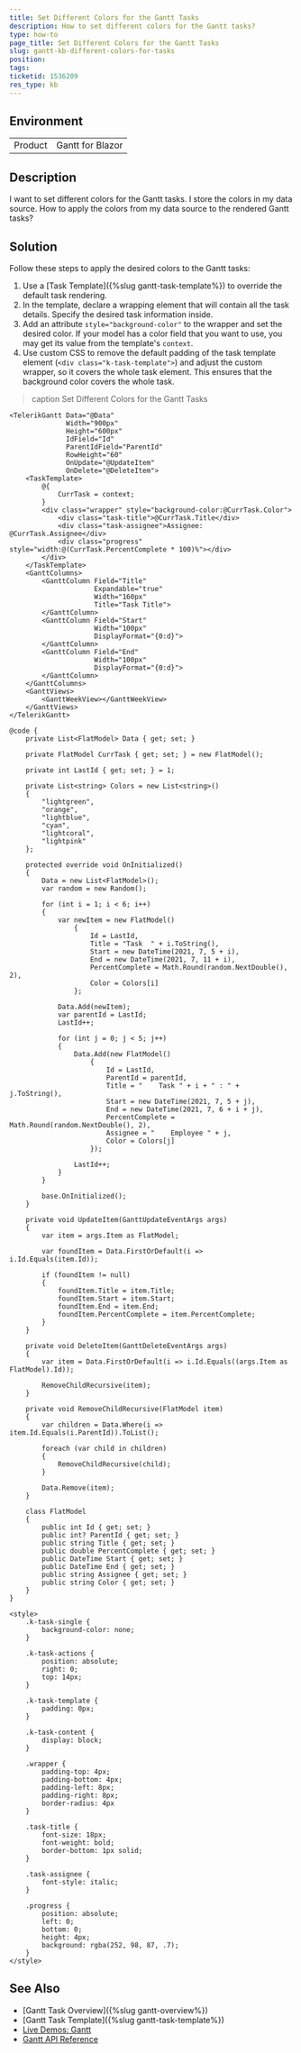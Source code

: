 ```yaml
---
title: Set Different Colors for the Gantt Tasks
description: How to set different colors for the Gantt tasks?
type: how-to
page_title: Set Different Colors for the Gantt Tasks
slug: gantt-kb-different-colors-for-tasks
position: 
tags: 
ticketid: 1536209
res_type: kb
---
```


## Environment
<table>
	<tbody>
		<tr>
			<td>Product</td>
			<td>Gantt for Blazor</td>
		</tr>
	</tbody>
</table>


## Description

I want to set different colors for the Gantt tasks. I store the colors in my data source. How to apply the colors from my data source to the rendered Gantt tasks?


## Solution

Follow these steps to apply the desired colors to the Gantt tasks:

1. Use a [Task Template]({%slug gantt-task-template%}) to override the default task rendering.
1. In the template, declare a wrapping element that will contain all the task details. Specify the desired task information inside.
1. Add an attribute `style="background-color"` to the wrapper and set the desired color. If your model has a color field that you want to use, you may get its value from the template's `context`.
1. Use custom CSS to remove the default padding of the task template element (`<div class="k-task-template">`) and adjust the custom wrapper, so it covers the whole task element. This ensures that the background color covers the whole task.

>caption Set Different Colors for the Gantt Tasks

````RAZOR
<TelerikGantt Data="@Data"
              Width="900px"
              Height="600px"
              IdField="Id"
              ParentIdField="ParentId"
              RowHeight="60"
              OnUpdate="@UpdateItem"
              OnDelete="@DeleteItem">
    <TaskTemplate>
        @{
            CurrTask = context;
        }
        <div class="wrapper" style="background-color:@CurrTask.Color">
            <div class="task-title">@CurrTask.Title</div>
            <div class="task-assignee">Assignee: @CurrTask.Assignee</div>
            <div class="progress" style="width:@(CurrTask.PercentComplete * 100)%"></div>
        </div>
    </TaskTemplate>
    <GanttColumns>
        <GanttColumn Field="Title"
                     Expandable="true"
                     Width="160px"
                     Title="Task Title">
        </GanttColumn>
        <GanttColumn Field="Start"
                     Width="100px"
                     DisplayFormat="{0:d}">
        </GanttColumn>
        <GanttColumn Field="End"
                     Width="100px"
                     DisplayFormat="{0:d}">
        </GanttColumn>
    </GanttColumns>
    <GanttViews>
        <GanttWeekView></GanttWeekView>
    </GanttViews>
</TelerikGantt>

@code {
    private List<FlatModel> Data { get; set; }

    private FlatModel CurrTask { get; set; } = new FlatModel();    

    private int LastId { get; set; } = 1;

    private List<string> Colors = new List<string>()
    {
        "lightgreen",
        "orange",
        "lightblue",
        "cyan",
        "lightcoral",
        "lightpink"
    };

    protected override void OnInitialized()
    {
        Data = new List<FlatModel>();
        var random = new Random();

        for (int i = 1; i < 6; i++)
        {
            var newItem = new FlatModel()
                {
                    Id = LastId,
                    Title = "Task  " + i.ToString(),
                    Start = new DateTime(2021, 7, 5 + i),
                    End = new DateTime(2021, 7, 11 + i),
                    PercentComplete = Math.Round(random.NextDouble(), 2),
                    Color = Colors[i]
                };

            Data.Add(newItem);
            var parentId = LastId;
            LastId++;

            for (int j = 0; j < 5; j++)
            {
                Data.Add(new FlatModel()
                    {
                        Id = LastId,
                        ParentId = parentId,
                        Title = "    Task " + i + " : " + j.ToString(),
                        Start = new DateTime(2021, 7, 5 + j),
                        End = new DateTime(2021, 7, 6 + i + j),
                        PercentComplete = Math.Round(random.NextDouble(), 2),
                        Assignee = "    Employee " + j,
                        Color = Colors[j]
                    });

                LastId++;
            }
        }

        base.OnInitialized();
    }

    private void UpdateItem(GanttUpdateEventArgs args)
    {
        var item = args.Item as FlatModel;

        var foundItem = Data.FirstOrDefault(i => i.Id.Equals(item.Id));

        if (foundItem != null)
        {
            foundItem.Title = item.Title;
            foundItem.Start = item.Start;
            foundItem.End = item.End;
            foundItem.PercentComplete = item.PercentComplete;
        }
    }

    private void DeleteItem(GanttDeleteEventArgs args)
    {
        var item = Data.FirstOrDefault(i => i.Id.Equals((args.Item as FlatModel).Id));

        RemoveChildRecursive(item);
    }

    private void RemoveChildRecursive(FlatModel item)
    {
        var children = Data.Where(i => item.Id.Equals(i.ParentId)).ToList();

        foreach (var child in children)
        {
            RemoveChildRecursive(child);
        }

        Data.Remove(item);
    }

    class FlatModel
    {
        public int Id { get; set; }
        public int? ParentId { get; set; }
        public string Title { get; set; }
        public double PercentComplete { get; set; }
        public DateTime Start { get; set; }
        public DateTime End { get; set; }
        public string Assignee { get; set; }
        public string Color { get; set; }
    }
}

<style>
    .k-task-single {
        background-color: none;
    }

    .k-task-actions {
        position: absolute;
        right: 0;
        top: 14px;
    }

    .k-task-template {
        padding: 0px;
    }

    .k-task-content {
        display: block;
    }

    .wrapper {
        padding-top: 4px;
        padding-bottom: 4px;
        padding-left: 8px;
        padding-right: 8px;
        border-radius: 4px
    }

    .task-title {
        font-size: 18px;
        font-weight: bold;
        border-bottom: 1px solid;
    }

    .task-assignee {
        font-style: italic;
    }

    .progress {
        position: absolute;
        left: 0;
        bottom: 0;
        height: 4px;
        background: rgba(252, 98, 87, .7);
    }
</style>
````

## See Also

* [Gantt Task Overview]({%slug gantt-overview%})
* [Gantt Task Template]({%slug gantt-task-template%})
* [Live Demos: Gantt](https://demos.telerik.com/blazor-ui/gantt/overview)
* [Gantt API Reference](/blazor-ui/api/Telerik.Blazor.Components.TelerikGantt-1)
